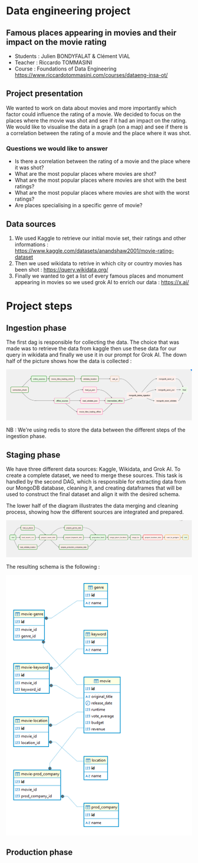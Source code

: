 # Data engineering project

## Famous places appearing in movies and their impact on the movie rating

- Students : Julien BONDYFALAT & Clément VIAL
- Teacher : Riccardo TOMMASINI
- Course : Foundations of Data Engineering https://www.riccardotommasini.com/courses/dataeng-insa-ot/

## Project presentation

We wanted to work on data about movies and more importantly which factor could influence the rating of a movie. We decided to focus on the places where the movie was shot and see if it had an impact on the rating. We would like to visualise the data in a graph (on a map) and see if there is a correlation between the rating of a movie and the place where it was shot.

### Questions we would like to answer

- Is there a correlation between the rating of a movie and the place where it was shot?
- What are the most popular places where movies are shot?
- What are the most popular places where movies are shot with the best ratings?
- What are the most popular places where movies are shot with the worst ratings?
- Are places specialising in a specific genre of movie?

## Data sources

1. We used Kaggle to retrieve our initial movie set, their ratings and other informations : https://www.kaggle.com/datasets/anandshaw2001/movie-rating-dataset
2. Then we used wikidata to retrive in which city or country movies has been shot : https://query.wikidata.org/
3. Finally we wanted to get a list of every famous places and monument appearing in movies so we used grok AI to enrich our data : https://x.ai/

# Project steps

## Ingestion phase

The first dag is responsible for collecting the data. The choice that was made was to retrieve the data from kaggle then use these data for our query in wikidata and finally we use it in our prompt for Grok AI. The down half of the picture shows how the data is collected :

![Ingestion graph](images/ingestion.png)

NB : We're using redis to store the data between the different steps of the ingestion phase.

## Staging phase

We have three different data sources: Kaggle, Wikidata, and Grok AI. To create a complete dataset, we need to merge these sources. This task is handled by the second DAG, which is responsible for extracting data from our MongoDB database, cleaning it, and creating dataframes that will be used to construct the final dataset and align it with the desired schema.

The lower half of the diagram illustrates the data merging and cleaning process, showing how the different sources are integrated and prepared.

![alt text](images/staging.png)

The resulting schema is the following :

![alt text](images/schema.png)

## Production phase
